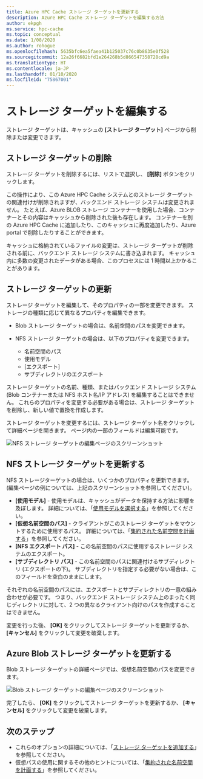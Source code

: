 ```yaml
---
title: Azure HPC Cache ストレージ ターゲットを更新する
description: Azure HPC Cache ストレージ ターゲットを編集する方法
author: ekpgh
ms.service: hpc-cache
ms.topic: conceptual
ms.date: 1/08/2020
ms.author: rohogue
ms.openlocfilehash: 5635bfc6ea5faea41b125037c76c0b8635e0f528
ms.sourcegitcommit: 12a26f6682bfd1e264268b5d866547358728cd9a
ms.translationtype: HT
ms.contentlocale: ja-JP
ms.lasthandoff: 01/10/2020
ms.locfileid: "75867001"
---
```

# <a name="edit-storage-targets"></a>ストレージ ターゲットを編集する

ストレージ ターゲットは、キャッシュの **[ストレージ ターゲット]** ページから削除または変更できます。

## <a name="remove-a-storage-target"></a>ストレージ ターゲットの削除

ストレージ ターゲットを削除するには、リストで選択し、 **[削除]** ボタンをクリックします。

この操作により、この Azure HPC Cache システムとのストレージ ターゲットの関連付けが削除されますが、バックエンド ストレージ システムは変更されません。 たとえば、Azure BLOB ストレージ コンテナーを使用した場合、コンテナーとその内容はキャッシュから削除された後も存在します。 コンテナーを別の Azure HPC Cache に追加したり、このキャッシュに再度追加したり、Azure portal で削除したりすることができます。

キャッシュに格納されているファイルの変更は、ストレージ ターゲットが削除される前に、バックエンド ストレージ システムに書き込まれます。 キャッシュ内に多数の変更されたデータがある場合、このプロセスには 1 時間以上かかることがあります。

## <a name="update-storage-targets"></a>ストレージ ターゲットの更新

ストレージ ターゲットを編集して、そのプロパティの一部を変更できます。 ストレージの種類に応じて異なるプロパティを編集できます。

* Blob ストレージ ターゲットの場合は、名前空間のパスを変更できます。

* NFS ストレージ ターゲットの場合は、以下のプロパティを変更できます。

  * 名前空間のパス
  * 使用モデル
  * [エクスポート]
  * サブディレクトリのエクスポート

ストレージ ターゲットの名前、種類、またはバックエンド ストレージ システム (Blob コンテナーまたは NFS ホスト名/IP アドレス) を編集することはできません。 これらのプロパティを変更する必要がある場合は、ストレージ ターゲットを削除し、新しい値で置換を作成します。

ストレージ ターゲットを変更するには、ストレージ ターゲット名をクリックして詳細ページを開きます。 ページ内の一部のフィールドは編集可能です。

![NFS ストレージ ターゲットの編集ページのスクリーンショット](media/hpc-cache-edit-storage-nfs.png)

## <a name="update-an-nfs-storage-target"></a>NFS ストレージ ターゲットを更新する

NFS ストレージターゲットの場合は、いくつかのプロパティを更新できます。 (編集ページの例については、上記のスクリーンショットを参照してください)。

* **[使用モデル]** - 使用モデルは、キャッシュがデータを保持する方法に影響を及ぼします。 詳細については、「[使用モデルを選択する](hpc-cache-add-storage.md#choose-a-usage-model)」を参照してください。
* **[仮想名前空間のパス]** - クライアントがこのストレージ ターゲットをマウントするために使用するパス。 詳細については、「[集約された名前空間を計画する](hpc-cache-namespace.md)」を参照してください。
* **[NFS エクスポート パス]** - この名前空間のパスに使用するストレージ システムのエクスポート。
* **[サブディレクトリ パス]** - この名前空間のパスに関連付けるサブディレクトリ (エクスポートの下)。 サブディレクトリを指定する必要がない場合は、このフィールドを空白のままにします。

それぞれの名前空間のパスには、エクスポートとサブディレクトリの一意の組み合わせが必要です。 つまり、バックエンド ストレージ システム上のまったく同じディレクトリに対して、2 つの異なるクライアント向けのパスを作成することはできません。

変更を行った後、 **[OK]** をクリックしてストレージ ターゲットを更新するか、 **[キャンセル]** をクリックして変更を破棄します。

## <a name="update-an-azure-blob-storage-target"></a>Azure Blob ストレージ ターゲットを更新する

Blob ストレージ ターゲットの詳細ページでは、仮想名前空間のパスを変更できます。

![Blob ストレージ ターゲットの編集ページのスクリーンショット](media/hpc-cache-edit-storage-blob.png)

完了したら、 **[OK]** をクリックしてストレージ ターゲットを更新するか、 **[キャンセル]** をクリックして変更を破棄します。

## <a name="next-steps"></a>次のステップ

* これらのオプションの詳細については、「[ストレージ ターゲットを追加する](hpc-cache-add-storage.md)」を参照してください。
* 仮想パスの使用に関するその他のヒントについては、「[集約された名前空間を計画する](hpc-cache-namespace.md)」を参照してください。
